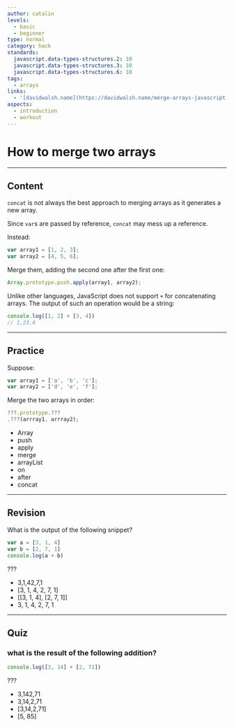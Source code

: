 ```yaml
---
author: catalin
levels:
  - basic
  - beginner
type: normal
category: hack
standards:
  javascript.data-types-structures.2: 10
  javascript.data-types-structures.3: 10
  javascript.data-types-structures.6: 10
tags:
  - arrays
links:
  - '[davidwalsh.name](https://davidwalsh.name/merge-arrays-javascript){website}'
aspects:
  - introduction
  - workout
---
```


# How to merge two arrays


---

## Content

`concat` is not always the best approach to merging arrays as it generates a new array.

Since `var`s are passed by reference, `concat` may mess up a reference.

Instead:

```javascript
var array1 = [1, 2, 3];
var array2 = [4, 5, 6];
```

Merge them, adding the second one after the first one:

```javascript
Array.prototype.push.apply(array1, array2);
```

Unlike other languages, JavaScript does not support `+` for concatenating arrays. The output of such an operation would be a string:

```javascript
console.log([1, 2] + [3, 4])
// 1,23,4
```


---

## Practice

Suppose:

```javascript
var array1 = ['a', 'b', 'c'];
var array2 = ['d', 'e', 'f'];
```

Merge the two arrays in order:

```javascript
???.prototype.???
.???(arrray1, arrray2);
```

* Array
* push
* apply
* merge
* arrayList
* on
* after
* concat


---

## Revision

What is the output of the following snippet?

```javascript
var a = [3, 1, 4]
var b = [2, 7, 1]
console.log(a + b)
```

???

* 3,1,42,7,1
* [3, 1, 4, 2, 7, 1]
* \[[3, 1, 4], [2, 7, 1]]
* 3, 1, 4, 2, 7, 1


---

## Quiz

### what is the result of the following addition?


```javascript
console.log([3, 14] + [2, 71])
```

???

* 3,142,71
* 3,14,2,71
* [3,14,2,71]
* [5, 85]

